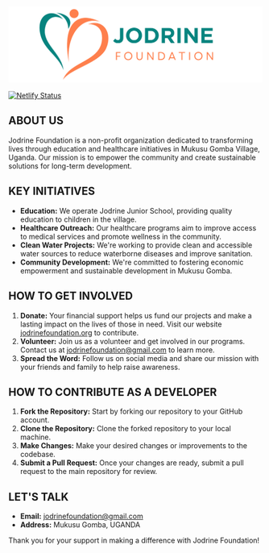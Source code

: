 ![Jodrine Foundation](assets/img/logo/jodrine-foundation-readme.png "Jodrine Foundation Logo")

[![Netlify Status](https://api.netlify.com/api/v1/badges/4018d8e4-d8b8-47e1-bc5d-d31655c8f74b/deploy-status)](https://app.netlify.com/sites/jodrine-foundation/deploys)

## ABOUT US

Jodrine Foundation is a non-profit organization dedicated to transforming lives through education and healthcare initiatives in Mukusu Gomba Village, Uganda. Our mission is to empower the community and create sustainable solutions for long-term development.

## KEY INITIATIVES

- **Education:** We operate Jodrine Junior School, providing quality education to children in the village.
- **Healthcare Outreach:** Our healthcare programs aim to improve access to medical services and promote wellness in the community.
- **Clean Water Projects:** We're working to provide clean and accessible water sources to reduce waterborne diseases and improve sanitation.
- **Community Development:** We're committed to fostering economic empowerment and sustainable development in Mukusu Gomba.

## HOW TO GET INVOLVED

1. **Donate:** Your financial support helps us fund our projects and make a lasting impact on the lives of those in need. Visit our website [jodrinefoundation.org](https://www.jodrinefoundation.org) to contribute.
2. **Volunteer:** Join us as a volunteer and get involved in our programs. Contact us at [jodrinefoundation@gmail.com](mailto:jodrinefoundation@gmail.com) to learn more.
3. **Spread the Word:** Follow us on social media and share our mission with your friends and family to help raise awareness.

## HOW TO CONTRIBUTE AS A DEVELOPER

1. **Fork the Repository:** Start by forking our repository to your GitHub account.
2. **Clone the Repository:** Clone the forked repository to your local machine.
3. **Make Changes:** Make your desired changes or improvements to the codebase.
4. **Submit a Pull Request:** Once your changes are ready, submit a pull request to the main repository for review.

## LET'S TALK

- **Email:** jodrinefoundation@gmail.com
- **Address:** Mukusu Gomba, UGANDA

Thank you for your support in making a difference with Jodrine Foundation!
